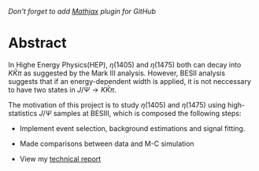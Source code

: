 *Don't forget to add [Mathjax](https://www.mathjax.org/) plugin for GitHub*
# Abstract
In Highe Energy Physics(HEP), $\eta(1405)$ and $\eta(1475)$ both can decay into $K\bar{K}\pi$ as suggested by the Mark III analysis. However, BESII analysis suggests that if an energy-dependent width is applied, it is not neccessary to have two states in $J/\Psi\rightarrow K\bar{K}\pi$.

The motivation of this project is to study $\eta(1405)$ and $\eta(1475)$ using high-statistics $J/\Psi$ samples at BESIII, which is composed the following steps:

- Implement event selection, background estimations and signal fitting.

- Made comparisons between data and M-C simulation

- View my [technical report](https://github.com/SoldierDown/work_space/blob/master/physics_urp/physics_urp.pdf)
